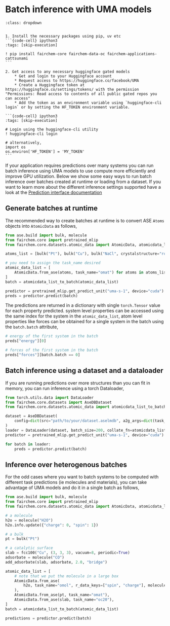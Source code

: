 # Batch inference with UMA models

````{admonition} Need to install fairchem-core or get UMA access or getting permissions/401 errors?
:class: dropdown


1. Install the necessary packages using pip, uv etc
```{code-cell} ipython3
:tags: [skip-execution]

! pip install fairchem-core fairchem-data-oc fairchem-applications-cattsunami
```

2. Get access to any necessary huggingface gated models 
    * Get and login to your Huggingface account
    * Request access to https://huggingface.co/facebook/UMA
    * Create a Huggingface token at https://huggingface.co/settings/tokens/ with the permission "Permissions: Read access to contents of all public gated repos you can access"
    * Add the token as an environment variable using `huggingface-cli login` or by setting the HF_TOKEN environment variable. 

```{code-cell} ipython3
:tags: [skip-execution]

# Login using the huggingface-cli utility
! huggingface-cli login

# alternatively,
import os
os.environ['HF_TOKEN'] = 'MY_TOKEN'
```

````
If your application requires predictions over many systems you can run batch inference using
UMA models to use compute more efficiently and improve GPU utilization. Below we show some easy ways to run batch
inference over batches created at runtime or loading from a dataset. If you want to learn more about the different
inference settings supported have a look at the
[Prediction interface documentation](https://fair-chem.github.io/core/common_tasks/ase_calculator.html)

Generate batches at runtime
-----------------------------
The recommended way to create batches at runtime is to convert ASE `Atoms` objects into `AtomicData`
as follows,

```python
from ase.build import bulk, molecule
from fairchem.core import pretrained_mlip
from fairchem.core.datasets.atomic_data import AtomicData, atomicdata_list_to_batch

atoms_list = [bulk("Pt"), bulk("Cu"), bulk("NaCl", crystalstructure="rocksalt", a=2.0)]

# you need to assign the task_name desired
atomic_data_list = [
    AtomicData.from_ase(atoms, task_name="omat") for atoms in atoms_list
]
batch = atomicdata_list_to_batch(atomic_data_list)

predictor = pretrained_mlip.get_predict_unit("uma-s-1", device="cuda")
preds = predictor.predict(batch)
```

The predictions are returned in a dictionary with single `torch.Tensor` value for each property predicted.
system level properties can be accessed using the same index for the system in the `atomic_data_list`, atom level
properties like forces can be obtained for a single system in the batch using the `batch.batch` attribute,
```python
# energy of the first system in the batch
preds["energy"][0]

# forces of the first system in the batch
preds["forces"][batch.batch == 0]
```

## Batch inference using a dataset and a dataloader

If you are running predictions over more structures than you can fit in memory, you can run inference using
a torch Dataloader,

```python
from torch.utils.data import DataLoader
from fairchem.core.datasets import AseDBDataset
from fairchem.core.datasets.atomic_data import atomicdata_list_to_batch

dataset = AseDBDataset(
    config=dict(src="path/to/your/dataset.aselmdb", a2g_args=dict(task_name="omol"))
)
loader = DataLoader(dataset, batch_size=200, collate_fn=atomicdata_list_to_batch)
predictor = pretrained_mlip.get_predict_unit("uma-s-1", device="cuda")

for batch in loader:
    preds = predictor.predict(batch)
```

## Inference over heterogenous batches

For the odd cases where you want to batch systems to be computed with different task predictions
(ie molecules and materials), you can take advantage of UMA models and do it in a single batch
as follows,

```python
from ase.build import bulk, molecule
from fairchem.core import pretrained_mlip
from fairchem.core.datasets.atomic_data import AtomicData, atomicdata_list_to_batch

# a molecule
h2o = molecule("H2O")
h2o.info.update({"charge": 0, "spin": 1})

# a bulk
pt = bulk("Pt")

# a catalytic surface
slab = fcc100("Cu", (3, 3, 3), vacuum=8, periodic=True)
adsorbate = molecule("CO")
add_adsorbate(slab, adsorbate, 2.0, "bridge")

atomic_data_list = [
    # note that we put the molecule in a large box
    AtomicData.from_ase(
        h2o, task_name="omol", r_data_keys=["spin", "charge"], molecule_cell_size=12
    ),
    AtomicData.from_ase(pt, task_name="omat"),
    AtomicData.from_ase(slab, task_name="oc20"),
]
batch = atomicdata_list_to_batch(atomic_data_list)

predictions = predictor.predict(batch)
```
